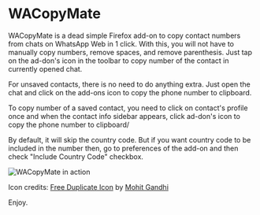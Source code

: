 # WACopyMate
WACopyMate is a dead simple Firefox add-on to copy contact numbers from chats on WhatsApp Web in 1 click. With this, you will not have to manually copy numbers, remove spaces, and remove parenthesis. Just tap on the ad-don's icon in the toolbar to copy number of the contact in currently opened chat.

For unsaved contacts, there is no need to do anything extra. Just open the chat and click on the add-ons icon to copy the phone number to clipboard.

To copy number of a saved contact, you need to click on contact's profile once and when the contact info sidebar appears, click ad-don's icon to copy the phone number to clipboard/

By default, it will skip the country code. But if you want country code to be included in the number then, go to preferences of the add-on and then check "Include Country Code" checkbox.

![WACopyMate in action](https://res.cloudinary.com/suleman/image/upload/v1684697500/WACopyMate_in_action.png)

Icon credits: <a href="https://iconscout.com/icon/duplicate-window-copy-clone-rectangle-9" target="_blank">Free Duplicate Icon</a> by <a href="https://iconscout.com/contributors/mcgandhi61" target="_blank">Mohit Gandhi</a>

Enjoy.
